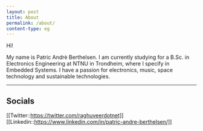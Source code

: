 ```yaml
---
layout: post
title: About
permalink: /about/
content-type: eg
---
```


Hi! 

My name is Patric Andrè Berthelsen. I am currently studying for a B.Sc. in Electronics Engineering at NTNU in Trondheim, where I specify in Embedded Systems. I have a passion for electronics, music, space technology and sustainable technologies.


---

## Socials

[[Twitter::https://twitter.com/raghuveerdotnet]] 
[[Linkedin::https://www.linkedin.com/in/patric-andre-berthelsen/]]
    



